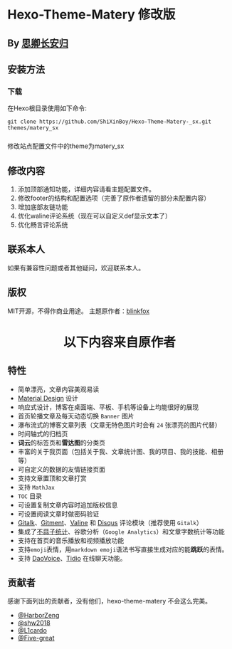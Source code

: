# Hexo-Theme-Matery 修改版

## By [思卿长安归](https://shixin.vercel.app/)

## 安装方法

### 下载

在Hexo根目录使用如下命令:

``` bas
git clone https://github.com/ShiXinBoy/Hexo-Theme-Matery-_sx.git themes/matery_sx
```

### 
修改站点配置文件中的theme为matery_sx
## 修改内容
1. 添加顶部通知功能，详细内容请看主题配置文件。
2. 修改footer的结构和配置选项（完善了原作者遗留的部分未配置内容）
3. 增加底部友链功能
4. 优化waline评论系统（现在可以自定义def显示文本了）
5. 优化畅言评论系统
## 联系本人
如果有兼容性问题或者其他疑问，欢迎联系本人。

## 版权
MIT开源，不得作商业用途。
主题原作者：[blinkfox](https://github.com/blinkfox)

# <center>以下内容来自原作者</center>

## 特性

- 简单漂亮，文章内容美观易读
- [Material Design](https://material.io/) 设计
- 响应式设计，博客在桌面端、平板、手机等设备上均能很好的展现
- 首页轮播文章及每天动态切换 `Banner` 图片
- 瀑布流式的博客文章列表（文章无特色图片时会有 `24` 张漂亮的图片代替）
- 时间轴式的归档页
- **词云**的标签页和**雷达图**的分类页
- 丰富的关于我页面（包括关于我、文章统计图、我的项目、我的技能、相册等）
- 可自定义的数据的友情链接页面
- 支持文章置顶和文章打赏
- 支持 `MathJax`
- `TOC` 目录
- 可设置复制文章内容时追加版权信息
- 可设置阅读文章时做密码验证
- [Gitalk](https://gitalk.github.io/)、[Gitment](https://imsun.github.io/gitment/)、[Valine](https://valine.js.org/) 和 [Disqus](https://disqus.com/) 评论模块（推荐使用 `Gitalk`）
- 集成了[不蒜子统计](http://busuanzi.ibruce.info/)、谷歌分析（`Google Analytics`）和文章字数统计等功能
- 支持在首页的音乐播放和视频播放功能
- 支持`emoji`表情，用`markdown emoji`语法书写直接生成对应的能**跳跃**的表情。
- 支持 [DaoVoice](http://www.daovoice.io/)、[Tidio](https://www.tidio.com/) 在线聊天功能。

## 贡献者

感谢下面列出的贡献者，没有他们，hexo-theme-matery 不会这么完美。

- [@HarborZeng](https://github.com/HarborZeng)
- [@shw2018](https://github.com/shw2018)
- [@L1cardo](https://github.com/L1cardo)
- [@Five-great](https://github.com/Five-great)